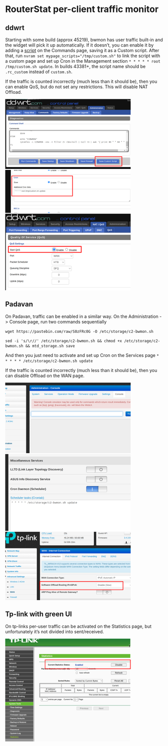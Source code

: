 # RouterStat per-client traffic monitor

## ddwrt

Starting with some build (approx 45219), bwmon has user traffic built-in and the widget will pick it up automatically. If it doesn’t, you can enable it by adding a [script](https://pastebin.com/S0zFRc0G) on the Commands page, saving it as a Custom script. After that, run  `nvram set mypage_scripts="/tmp/custom.sh"`  to link the script with a custom page and set up Cron in the Management section  `* * * * * root /tmp/custom.sh update`. In builds 43381+, the script name should be `.rc_custom` instead of `custom.sh`.

If the traffic is counted incorrectly (much less than it should be), then you can enable QoS, but do not set any restrictions. This will disable NAT Offload.

<!-- ![enter image description here](https://raw.githubusercontent.com/renr4/misc/refs/heads/main/routerstat/ddwrt1.png) -->
<img src="https://raw.githubusercontent.com/renr4/misc/refs/heads/main/routerstat/ddwrt1.png" alt="" width="400" />

<img src="https://raw.githubusercontent.com/renr4/misc/refs/heads/main/routerstat/ddwrt2.png" alt="" width="400" />

<img src="https://raw.githubusercontent.com/renr4/misc/refs/heads/main/routerstat/ddwrt3.png" alt="" width="400" />

## Padavan

On Padavan, traffic can be enabled in a similar way. On the Administration -> Console page, run two commands sequentially

```
wget https://pastebin.com/raw/S0zFRc0G -O /etc/storage/c2-bwmon.sh
```

```
sed -i 's/\r//' /etc/storage/c2-bwmon.sh && chmod +x /etc/storage/c2-bwmon.sh && mtd_storage.sh save
```

And then you just need to activate and set up Cron on the Services page  `* * * * * /etc/storage/c2-bwmon.sh update`

If the traffic is counted incorrectly (much less than it should be), then you can disable Offload on the WAN page.

<img src="https://raw.githubusercontent.com/renr4/misc/refs/heads/main/routerstat/padavan1.png" alt="" width="400" />

<img src="https://raw.githubusercontent.com/renr4/misc/refs/heads/main/routerstat/padavan2.png" alt="" width="400" />

<img src="https://raw.githubusercontent.com/renr4/misc/refs/heads/main/routerstat/padavan3.png" alt="" width="400" />

## Tp-link with green UI

On tp-links per-user traffic can be activated on the Statistics page, but unfortunately it’s not divided into sent/received.

<img src="https://raw.githubusercontent.com/renr4/misc/refs/heads/main/routerstat/tp-link1.png" alt="" width="400" />
